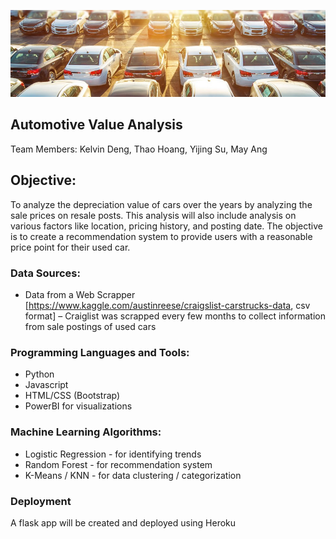 ![Automotive Image](images/pic.jpg)

## Automotive Value Analysis 

Team Members: Kelvin Deng, Thao Hoang, Yijing Su, May Ang 

## Objective:

To analyze the depreciation value of cars over the years by analyzing the sale prices on resale posts. This analysis will also include analysis on various factors like location, pricing history, and posting date. The objective is to create a recommendation system to provide users with a reasonable price point for their used car. 

### Data Sources:

* Data from a Web Scrapper  [https://www.kaggle.com/austinreese/craigslist-carstrucks-data, csv format] – Craiglist was scrapped every few months to collect information from sale postings of used cars 

### Programming Languages and Tools: 

* Python 
* Javascript 
* HTML/CSS (Bootstrap) 
* PowerBI for visualizations 

### Machine Learning Algorithms: 

* Logistic Regression - for identifying trends 
* Random Forest - for recommendation system 
* K-Means / KNN - for data clustering / categorization

### Deployment 

A flask app will be created and deployed using Heroku 